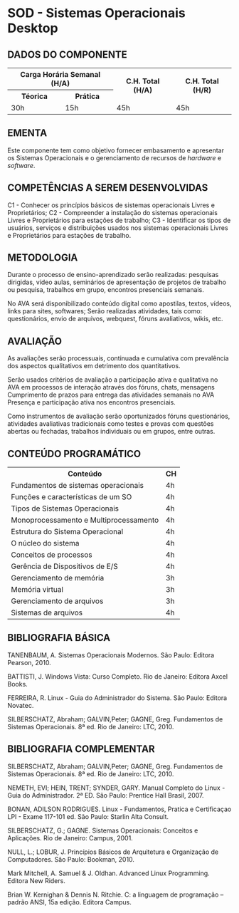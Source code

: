 # SOD - Sistemas Operacionais Desktop


## DADOS DO COMPONENTE
<table>
    <tr>
        <th colspan="2">Carga Horária Semanal (H/A)</th>
        <th rowspan="2">C.H. Total (H/A)</th>
        <th rowspan="2">C.H. Total (H/R)</th>
    </tr>
    <tr>
        <th>Téorica</th>
        <th>Prática</th>
    </tr>
    <tr>
        <td>30h</td>
        <td>15h</td>
        <td>45h</td>
        <td>45h</td>
    </tr>
</table>


## EMENTA
Este componente tem como objetivo fornecer embasamento e apresentar os Sistemas
Operacionais e o gerenciamento de recursos de *hardware* e *software*.


## COMPETÊNCIAS A SEREM DESENVOLVIDAS
C1 - Conhecer os princípios básicos de sistemas operacionais Livres e
Proprietários; 
C2 - Compreender a instalação do sistemas operacionais Livres e Proprietários
para estações de trabalho; 
C3 - Identificar os tipos de usuários, serviços e distribuições usados nos
sistemas operacionais Livres e Proprietários para estações de trabalho.


## METODOLOGIA
Durante o processo de ensino-aprendizado serão realizadas: pesquisas dirigidas,
vídeo aulas, seminários de apresentação de projetos de trabalho ou pesquisa,
trabalhos em grupo, encontros presenciais semanais.

No AVA será disponibilizado conteúdo digital como apostilas, textos, vídeos,
links para sites, softwares; Serão realizadas atividades, tais como:
questionários, envio de arquivos, webquest, fóruns avaliativos, wikis, etc.


## AVALIAÇÃO
As avaliações serão processuais, continuada e cumulativa com prevalência dos
aspectos qualitativos em detrimento dos quantitativos.

Serão usados critérios de avaliação a participação ativa e qualitativa no AVA
em processos de interação através dos fóruns, chats, mensagens Cumprimento de
prazos para entrega das atividades semanais no AVA Presença e participação
ativa nos encontros presenciais.

Como instrumentos de avaliação serão oportunizados fóruns questionários,
atividades avaliativas tradicionais como testes e provas com questões abertas
ou fechadas, trabalhos individuais ou em grupos, entre outras.


## CONTEÚDO PROGRAMÁTICO
<table>
    <tr>
        <th>Conteúdo</th>
        <th>CH</th>
    </tr>
    <tr>
        <td>
        Fundamentos de sistemas operacionais 
        </td>
        <td>
        4h
        </td>
    </tr>
    <tr>
        <td>
        Funções e características de um SO
        </td>
        <td>
        4h
        </td>
    </tr>
    <tr>
        <td>
        Tipos de Sistemas Operacionais
        </td>
        <td>
        4h
        </td>
    </tr>
    <tr>
        <td>
        Monoprocessamento e Multiprocessamento
        </td>
        <td>
        4h
        </td>
    </tr>
    <tr>
        <td>
        Estrutura do Sistema Operacional
        </td>
        <td>
        4h
        </td>
    </tr>
    <tr>
        <td>
        O núcleo do sistema
        </td>
        <td>
        4h
        </td>
    </tr>
    <tr>
        <td>
        Conceitos de processos
        </td>
        <td>
        4h
        </td>
    </tr>
    <tr>
        <td>
        Gerência de Dispositivos de E/S
        </td>
        <td>
        4h
        </td>
    </tr>
    <tr>
        <td>
        Gerenciamento de memória
        </td>
        <td>
        3h
        </td>
    </tr>
    <tr>
        <td>
        Memória virtual
        </td>
        <td>
        3h
        </td>
    </tr>
    <tr>
        <td>
        Gerenciamento de arquivos
        </td>
        <td>
        3h
        </td>
    </tr>
    <tr>
        <td>
        Sistemas de arquivos
        </td>
        <td>
        4h
        </td>
    </tr>
</table>

## BIBLIOGRAFIA BÁSICA
TANENBAUM, A. Sistemas Operacionais Modernos. São Paulo: Editora Pearson, 2010. 

BATTISTI, J. Windows Vista: Curso Completo. Rio de Janeiro: Editora Axcel Books. 

FERREIRA, R. Linux - Guia do Administrador do Sistema. São Paulo: Editora
Novatec. 

SILBERSCHATZ, Abraham; GALVIN,Peter; GAGNE, Greg. Fundamentos de Sistemas
Operacionais. 8ª ed. Rio de Janeiro: LTC, 2010.


## BIBLIOGRAFIA COMPLEMENTAR
SILBERSCHATZ, Abraham; GALVIN,Peter; GAGNE, Greg. Fundamentos de Sistemas
Operacionais. 8ª ed. Rio de Janeiro: LTC, 2010.

NEMETH, EVI; HEIN, TRENT; SYNDER, GARY. Manual Completo do Linux - Guia do
Administrador. 2ª ED. São Paulo: Prentice Hall Brasil, 2007. 

BONAN, ADILSON RODRIGUES. Linux - Fundamentos, Pratica e Certificaçao LPI -
Exame 117-101 ed. São Paulo: Starlin Alta Consult.

SILBERSCHATZ, G.; GAGNE. Sistemas Operacionais: Conceitos e Aplicações. Rio de
Janeiro: Campus, 2001.

NULL, L.; LOBUR, J. Princípios Básicos de Arquitetura e Organização de
Computadores. São Paulo: Bookman, 2010.

Mark Mitchell, A. Samuel & J. Oldhan. Advanced Linux Programming. Editora New
Riders.

Brian W. Kernighan & Dennis N. Ritchie. C: a linguagem de programação – padrão
ANSI, 15a edição. Editora Campus.
